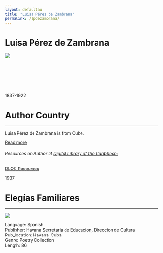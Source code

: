 ```yaml
---
layout: defaultau
title: "Luisa Pérez de Zambrana"
permalink: /lpdezambrana/
---
```

<!-- partial:index.partial.html -->
<div class="content">
     <h1>Luisa Pérez de Zambrana</h1>
    <div class="quote">
        <div><img src="https://upload.wikimedia.org/wikipedia/commons/thumb/0/07/Luisa_P%C3%A9rez_de_Zambrana_%28cropped%29.jpg/330px-Luisa_P%C3%A9rez_de_Zambrana_%28cropped%29.jpg" class="logo"></div>
    </div>
    <div class="timeline">
        <div style="padding-bottom:100px;"></div>
        <div class="block">
             <div class="date right"><p class="right">1837-1922</p></div>
            <div class="dot"></div>
            <div class="left first">
            <div class="author_country">
                <h1>Author Country</h1><hr>
          <div class="aclocation">  <p>Luisa Pérez de Zambrana is from <a href="{{ site.baseurl }}/14">Cuba.</a></p></div>
              <div class="acreadmore">  <a href="https://en.wikipedia.org/wiki/Luisa_P%C3%A9rez_de_Zambrana" target="_blank">Read more</a></div>
              <div class="aclocation">  <h6>Resources on Author at <a href="https://dloc.com">Digital Library of the Caribbean:</a></h6></div> 
       <div class="dlocresources"><a href="https://www.dloc.com/AA00065141/00001/pdf" target="_blank">DLOC Resources</a></div>
            </div>
            </div>
            </div>
        <div class="block">
            <div class="date left"><p class="left">1937</p></div>
            <div class="dot"></div>
            <div class="right">
                <h1>Elegías Familiares</h1><hr>
                <p><img src="https://scontent-sju1-1.xx.fbcdn.net/v/t1.6435-9/118729121_191005816018721_9203796452628727783_n.jpg?_nc_cat=101&ccb=1-7&_nc_sid=973b4a&_nc_ohc=1ETZwqpHJC8AX9e_gIv&_nc_ht=scontent-sju1-1.xx&oh=00_AfBq5kxmFYN6c7j4_-A4cv61c9_ufG6O-hvAR-0FNstNmw&oe=63C17B7B"></p>
                <p>
                Language: Spanish<br/>
                Publisher: Havana Secretaria de Educacion, Direccion de Cultura<br/>
                Pub_location: Havana, Cuba<br/>
                Genre: Poetry Collection<br/>
                Length: 86<br/>                   </p>
            </div>
        </div>
        </div>
  <!-- partial -->
<script src='https://cdnjs.cloudflare.com/ajax/libs/jquery/3.1.1/jquery.min.js'></script><script  src="{{ site.baseurl }}/assets/js/authorscript.js"></script>